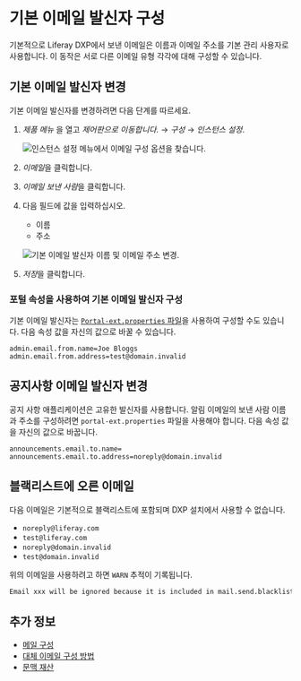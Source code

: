 # 기본 이메일 발신자 구성

기본적으로 Liferay DXP에서 보낸 이메일은 이름과 이메일 주소를 기본 관리 사용자로 사용합니다. 이 동작은 서로 다른 이메일 유형 각각에 대해 구성할 수 있습니다.

## 기본 이메일 발신자 변경

기본 이메일 발신자를 변경하려면 다음 단계를 따르세요.

1. *제품 메뉴* 을 열고 *제어판으로 이동합니다.* → *구성* → *인스턴스 설정*.

    ![인스턴스 설정 메뉴에서 이메일 구성 옵션을 찾습니다.](./configuring-default-email-senders/images/01.png)

1. *이메일*을 클릭합니다.

1. *이메일 보낸 사람*을 클릭합니다.

1. 다음 필드에 값을 입력하십시오.

    * 이름
    * 주소

    ![기본 이메일 발신자 이름 및 이메일 주소 변경.](./configuring-default-email-senders/images/02.png)

1. *저장*을 클릭합니다.

### 포털 속성을 사용하여 기본 이메일 발신자 구성

기본 이메일 발신자는 [`Portal-ext.properties` 파일](../../reference/portal-properties.md)을 사용하여 구성할 수도 있습니다. 다음 속성 값을 자신의 값으로 바꿀 수 있습니다.

```properties
admin.email.from.name=Joe Bloggs
admin.email.from.address=test@domain.invalid
```

## 공지사항 이메일 발신자 변경

공지 사항 애플리케이션은 고유한 발신자를 사용합니다. 알림 이메일의 보낸 사람 이름과 주소를 구성하려면 `portal-ext.properties` 파일을 사용해야 합니다. 다음 속성 값을 자신의 값으로 바꿉니다.

```properties
announcements.email.to.name=
announcements.email.to.address=noreply@domain.invalid
```

## 블랙리스트에 오른 이메일

다음 이메일은 기본적으로 블랙리스트에 포함되며 DXP 설치에서 사용할 수 없습니다.

* `noreply@liferay.com`
* `test@liferay.com`
* `noreply@domain.invalid`
* `test@domain.invalid`

위의 이메일을 사용하려고 하면 `WARN` 추적이 기록됩니다.

```bash
Email xxx will be ignored because it is included in mail.send.blacklist
```
## 추가 정보

* [메일 구성](../configuring-mail.md)
* [대체 이메일 구성 방법](./alternative-email-configuration-methods.md)
* [문맥 재산](../../reference/portal-properties.md)